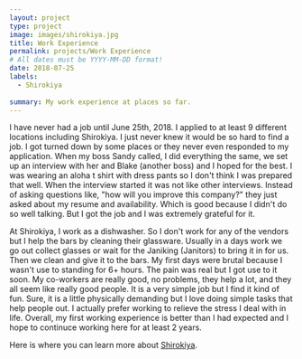 ```yaml
---
layout: project
type: project
image: images/shirokiya.jpg
title: Work Experience
permalink: projects/Work Experience
# All dates must be YYYY-MM-DD format!
date: 2018-07-25
labels:
  - Shirokiya
  
summary: My work experience at places so far.
---
```


I have never had a job until June 25th, 2018. I applied to at least 9 different locations including Shirokiya. I just never knew it would be so hard to find a job. I got turned down by some places or they never even responded to my application. When my boss Sandy called, I did everything the same, we set up an interview with her and Blake (another boss) and I hoped for the best. I was wearing an aloha t shirt with dress pants so I don't think I was prepared that well. When the interview started it was not like other interviews. Instead of asking questions like, "how will you improve this company?" they just asked about my resume and availability. Which is good because I didn't do so well talking. But I got the job and I was extremely grateful for it.

At Shirokiya, I work as a dishwasher. So I don't work for any of the vendors but I help the bars by cleaning their glassware. Usually in a days work we go out collect glasses or wait for the Janiking (Janitors) to bring it in for us. Then we clean and give it to the bars. My first days were brutal because I wasn't use to standing for 6+ hours. The pain was real but I got use to it soon. My co-workers are really good, no problems, they help a lot, and they all seem like really good people. It is a very simple job but I find it kind of fun. Sure, it is a little physically demanding but I love doing simple tasks that help people out. I actually prefer working to relieve the stress I deal with in life. Overall, my first working experience is better than I had expected and I hope to continuce working here for at least 2 years.

Here is where you can learn more about [Shirokiya](https://www.shirokiya.com/).



